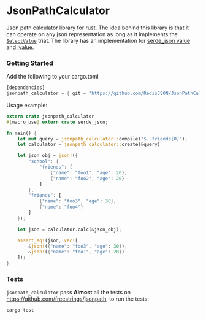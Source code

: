 # JsonPathCalculator
Json path calculator library for rust. The idea behind this library is that it can operate on any json representation as long as it implements the [`SelectValue`](src/select_value.rs) triat. The library has an implementation for [serde_json value](https://docs.serde.rs/serde_json/value/enum.Value.html) and [ivalue](https://docs.rs/tch/0.1.1/tch/enum.IValue.html).

### Getting Started
Add the following to your cargo.toml

```rust
[dependencies]
jsonpath_calculator = { git = "https://github.com/RedisJSON/JsonPathCalculator.git", branch = "master" }
```

Usage example:

```rust
extern crate jsonpath_calculator
#[macro_use] extern crate serde_json;

fn main() {
    let mut query = jsonpath_calculator::compile("$..friends[0]");
    let calculator = jsonpath_calculator::create(&query)

    let json_obj = json!({
        "school": {
            "friends": [
                {"name": "foo1", "age": 20},
                {"name": "foo2", "age": 20}
            ]
        },
        "friends": [
            {"name": "foo3", "age": 30},
            {"name": "foo4"}
        ]
    });

    let json = calculator.calc(&json_obj);

    assert_eq!(json, vec![
        &json!({"name": "foo3", "age": 30}),
        &json!({"name": "foo1", "age": 20})
    ]);
}
```

### Tests
`jsonpath_calculator` pass **Almost** all the tests on https://github.com/freestrings/jsonpath, to run the tests:

```rust
cargo test
```
